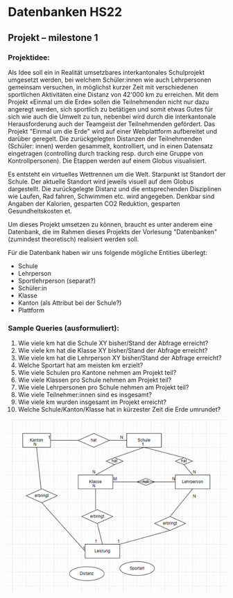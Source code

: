 # Datenbanken HS22
## Projekt – milestone 1

### Projektidee:
Als Idee soll ein in Realität umsetzbares interkantonales Schulprojekt umgesetzt werden, bei welchem Schüler:innen wie auch Lehrpersonen gemeinsam versuchen, in möglichst kurzer Zeit mit verschiedenen sportlichen Aktivitäten eine Distanz von 42'000 km zu erreichen. Mit dem Projekt «Einmal um die Erde» sollen die Teilnehmenden nicht nur dazu angeregt werden, sich sportlich zu betätigen und somit etwas Gutes für sich wie auch die Umwelt zu tun, nebenbei wird durch die interkantonale Herausforderung auch der Teamgeist der Teilnehmenden gefördert.
Das Projekt "Einmal um die Erde" wird auf einer Webplattform aufbereitet und darüber geregelt. Die zurückgelegten Distanzen der Teilnehmenden (Schüler: innen) werden gesammelt,
kontrolliert, und in einen Datensatz eingetragen (controlling durch tracking resp. durch
eine Gruppe von Kontrollpersonen). Die Etappen werden auf einem Globus visualisiert. 

Es entsteht ein virtuelles Wettrennen
um die Welt. Starpunkt ist Standort der Schule. Der aktuelle Standort wird jeweils visuell auf
dem Globus dargestellt. Die zurückgelegte Distanz und die entsprechenden Disziplinen wie Laufen, Rad fahren, Schwimmen etc. wird
angegeben. Denkbar sind Angaben der Kalorien, gesparten CO2 Reduktion, gesparten
Gesundheitskosten et.

Um dieses Projekt umsetzen zu können, braucht es unter anderem eine Datenbank, die im Rahmen dieses Projekts der Vorlesung "Datenbanken" (zumindest theoretisch) realisiert werden soll. 


Für die Datenbank haben wir uns folgende mögliche Entities überlegt:
- Schule 
- Lehrperson
- Sportlehrperson (separat?)
- Schüler:in
- Klasse
- Kanton (als Attribut bei der Schule?)
- Plattform




### Sample Queries (ausformuliert):
1.	Wie viele km hat die Schule XY bisher/Stand der Abfrage erreicht? 
2.	Wie viele km hat die Klasse XY bisher/Stand der Abfrage erreicht? 
3.	Wie viele km hat die Lehrperson XY bisher/Stand der Abfrage erreicht? 
4.	Welche Sportart hat am meisten km erzielt? 
5.	Wie viele Schulen pro Kantone nehmen am Projekt teil? 
6.	Wie viele Klassen pro Schule nehmen am Projekt teil? 
7.	Wie viele Lehrpersonen pro Schule nehmen am Projekt teil? 
8.	Wie viele Teilnehmer:innen sind es insgesamt? 
9.	Wie viele km wurden insgesamt im Projekt erreicht? 
10.	Welche Schule/Kanton/Klasse hat in kürzester Zeit die Erde umrundet? 


![diagrammdraf.png](diagramdraft.png)

